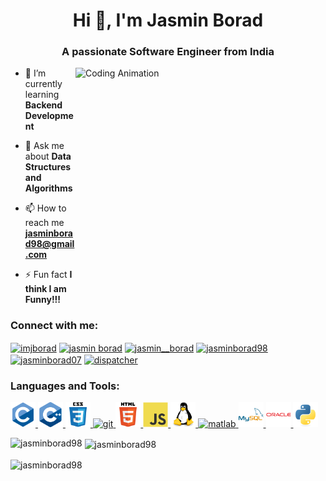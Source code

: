 <h1 align="center">Hi 👋, I'm Jasmin Borad</h1>
<h3 align="center">A passionate Software Engineer from India</h3>

<img align="right" width="400" height="350" src="https://i.pinimg.com/originals/59/87/1c/59871c7fb4ca4d906e9ef1f4566cd378.gif" alt="Coding Animation">

- 🌱 I’m currently learning **Backend Development**

- 💬 Ask me about **Data Structures and Algorithms**

- 📫 How to reach me **jasminborad98@gmail.com**

- ⚡ Fun fact **I think I am Funny!!!**

<h3 align="left">Connect with me:</h3>
<p align="left">
<a href="https://twitter.com/imjborad" target="blank"><img align="center" src="https://raw.githubusercontent.com/rahuldkjain/github-profile-readme-generator/master/src/images/icons/Social/twitter.svg" alt="imjborad" height="30" width="40" /></a>
<a href="https://linkedin.com/in/jasmin borad" target="blank"><img align="center" src="https://raw.githubusercontent.com/rahuldkjain/github-profile-readme-generator/master/src/images/icons/Social/linked-in-alt.svg" alt="jasmin borad" height="30" width="40" /></a>
<a href="https://instagram.com/jasmin__borad" target="blank"><img align="center" src="https://raw.githubusercontent.com/rahuldkjain/github-profile-readme-generator/master/src/images/icons/Social/instagram.svg" alt="jasmin__borad" height="30" width="40" /></a>
<a href="https://www.hackerrank.com/jasminborad98" target="blank"><img align="center" src="https://raw.githubusercontent.com/rahuldkjain/github-profile-readme-generator/master/src/images/icons/Social/hackerrank.svg" alt="jasminborad98" height="30" width="40" /></a>
<a href="https://www.leetcode.com/jasminborad07" target="blank"><img align="center" src="https://raw.githubusercontent.com/rahuldkjain/github-profile-readme-generator/master/src/images/icons/Social/leet-code.svg" alt="jasminborad07" height="30" width="40" /></a>
<a href="https://auth.geeksforgeeks.org/user/dispatcher" target="blank"><img align="center" src="https://raw.githubusercontent.com/rahuldkjain/github-profile-readme-generator/master/src/images/icons/Social/geeks-for-geeks.svg" alt="dispatcher" height="30" width="40" /></a>
</p>

<h3 align="left">Languages and Tools:</h3>
<p align="left"> <a href="https://www.cprogramming.com/" target="_blank" rel="noreferrer"> <img src="https://raw.githubusercontent.com/devicons/devicon/master/icons/c/c-original.svg" alt="c" width="40" height="40"/> </a> <a href="https://www.w3schools.com/cpp/" target="_blank" rel="noreferrer"> <img src="https://raw.githubusercontent.com/devicons/devicon/master/icons/cplusplus/cplusplus-original.svg" alt="cplusplus" width="40" height="40"/> </a> <a href="https://www.w3schools.com/css/" target="_blank" rel="noreferrer"> <img src="https://raw.githubusercontent.com/devicons/devicon/master/icons/css3/css3-original-wordmark.svg" alt="css3" width="40" height="40"/> </a> <a href="https://git-scm.com/" target="_blank" rel="noreferrer"> <img src="https://www.vectorlogo.zone/logos/git-scm/git-scm-icon.svg" alt="git" width="40" height="40"/> </a> <a href="https://www.w3.org/html/" target="_blank" rel="noreferrer"> <img src="https://raw.githubusercontent.com/devicons/devicon/master/icons/html5/html5-original-wordmark.svg" alt="html5" width="40" height="40"/> </a> <a href="https://developer.mozilla.org/en-US/docs/Web/JavaScript" target="_blank" rel="noreferrer"> <img src="https://raw.githubusercontent.com/devicons/devicon/master/icons/javascript/javascript-original.svg" alt="javascript" width="40" height="40"/> </a> <a href="https://www.linux.org/" target="_blank" rel="noreferrer"> <img src="https://raw.githubusercontent.com/devicons/devicon/master/icons/linux/linux-original.svg" alt="linux" width="40" height="40"/> </a> <a href="https://www.mathworks.com/" target="_blank" rel="noreferrer"> <img src="https://upload.wikimedia.org/wikipedia/commons/2/21/Matlab_Logo.png" alt="matlab" width="40" height="40"/> </a> <a href="https://www.mysql.com/" target="_blank" rel="noreferrer"> <img src="https://raw.githubusercontent.com/devicons/devicon/master/icons/mysql/mysql-original-wordmark.svg" alt="mysql" width="40" height="40"/> </a> <a href="https://www.oracle.com/" target="_blank" rel="noreferrer"> <img src="https://raw.githubusercontent.com/devicons/devicon/master/icons/oracle/oracle-original.svg" alt="oracle" width="40" height="40"/> </a> <a href="https://www.python.org" target="_blank" rel="noreferrer"> <img src="https://raw.githubusercontent.com/devicons/devicon/master/icons/python/python-original.svg" alt="python" width="40" height="40"/> </a> </p>

<p><img align="left" src="https://github-readme-stats.vercel.app/api/top-langs?username=jasminborad98&show_icons=true&locale=en&layout=compact" alt="jasminborad98" /></p>

<p>&nbsp;<img align="center" src="https://github-readme-stats.vercel.app/api?username=jasminborad98&show_icons=true&locale=en" alt="jasminborad98" /></p>

<p><img align="center" src="https://github-readme-streak-stats.herokuapp.com/?user=jasminborad98&" alt="jasminborad98" /></p>

